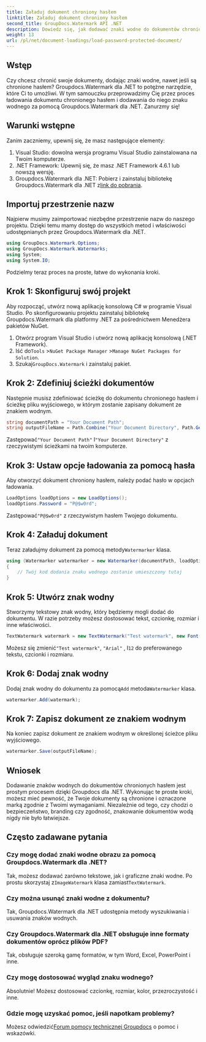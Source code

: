 ```yaml
---
title: Załaduj dokument chroniony hasłem
linktitle: Załaduj dokument chroniony hasłem
second_title: GroupDocs.Watermark API .NET
description: Dowiedz się, jak dodawać znaki wodne do dokumentów chronionych hasłem za pomocą programu Groupdocs dla platformy .NET, korzystając z naszego przewodnika krok po kroku. Z łatwością zabezpiecz i otaguj swoje pliki.
weight: 13
url: /pl/net/document-loadings/load-password-protected-document/
---
```

## Wstęp
Czy chcesz chronić swoje dokumenty, dodając znaki wodne, nawet jeśli są chronione hasłem? Groupdocs.Watermark dla .NET to potężne narzędzie, które Ci to umożliwi. W tym samouczku przeprowadzimy Cię przez proces ładowania dokumentu chronionego hasłem i dodawania do niego znaku wodnego za pomocą Groupdocs.Watermark dla .NET. Zanurzmy się!
## Warunki wstępne
Zanim zaczniemy, upewnij się, że masz następujące elementy:
1. Visual Studio: dowolna wersja programu Visual Studio zainstalowana na Twoim komputerze.
2. .NET Framework: Upewnij się, że masz .NET Framework 4.6.1 lub nowszą wersję.
3. Groupdocs.Watermark dla .NET: Pobierz i zainstaluj bibliotekę Groupdocs.Watermark dla .NET z[link do pobrania](https://releases.groupdocs.com/Watermark/net/).
## Importuj przestrzenie nazw
Najpierw musimy zaimportować niezbędne przestrzenie nazw do naszego projektu. Dzięki temu mamy dostęp do wszystkich metod i właściwości udostępnianych przez Groupdocs.Watermark dla .NET.
```csharp
using GroupDocs.Watermark.Options;
using GroupDocs.Watermark.Watermarks;
using System;
using System.IO;
```
Podzielmy teraz proces na proste, łatwe do wykonania kroki.
## Krok 1: Skonfiguruj swój projekt
Aby rozpocząć, utwórz nową aplikację konsolową C# w programie Visual Studio. Po skonfigurowaniu projektu zainstaluj bibliotekę Groupdocs.Watermark dla platformy .NET za pośrednictwem Menedżera pakietów NuGet.
1. Otwórz program Visual Studio i utwórz nową aplikację konsolową (.NET Framework).
2.  Iść do`Tools` >`NuGet Package Manager` >`Manage NuGet Packages for Solution`.
3.  Szukaj`GroupDocs.Watermark` i zainstaluj pakiet.
## Krok 2: Zdefiniuj ścieżki dokumentów
Następnie musisz zdefiniować ścieżkę do dokumentu chronionego hasłem i ścieżkę pliku wyjściowego, w którym zostanie zapisany dokument ze znakiem wodnym.
```csharp
string documentPath = "Your Document Path";
string outputFileName = Path.Combine("Your Document Directory", Path.GetFileName(documentPath));
```
 Zastępować`"Your Document Path"` I`"Your Document Directory"` z rzeczywistymi ścieżkami na twoim komputerze.
## Krok 3: Ustaw opcje ładowania za pomocą hasła
Aby otworzyć dokument chroniony hasłem, należy podać hasło w opcjach ładowania.
```csharp
LoadOptions loadOptions = new LoadOptions();
loadOptions.Password = "P@$w0rd";
```
 Zastępować`"P@$w0rd"` z rzeczywistym hasłem Twojego dokumentu.
## Krok 4: Załaduj dokument
 Teraz załadujmy dokument za pomocą metody`Watermarker` klasa.
```csharp
using (Watermarker watermarker = new Watermarker(documentPath, loadOptions))
{
    // Twój kod dodania znaku wodnego zostanie umieszczony tutaj
}
```
## Krok 5: Utwórz znak wodny
Stworzymy tekstowy znak wodny, który będziemy mogli dodać do dokumentu. W razie potrzeby możesz dostosować tekst, czcionkę, rozmiar i inne właściwości.
```csharp
TextWatermark watermark = new TextWatermark("Test watermark", new Font("Arial", 12));
```
 Możesz się zmienić`"Test watermark"`, `"Arial"` , I`12` do preferowanego tekstu, czcionki i rozmiaru.
## Krok 6: Dodaj znak wodny
 Dodaj znak wodny do dokumentu za pomocą`Add` metoda`Watermarker` klasa.
```csharp
watermarker.Add(watermark);
```
## Krok 7: Zapisz dokument ze znakiem wodnym
Na koniec zapisz dokument ze znakiem wodnym w określonej ścieżce pliku wyjściowego.
```csharp
watermarker.Save(outputFileName);
```
## Wniosek
Dodawanie znaków wodnych do dokumentów chronionych hasłem jest prostym procesem dzięki Groupdocs dla .NET. Wykonując te proste kroki, możesz mieć pewność, że Twoje dokumenty są chronione i oznaczone marką zgodnie z Twoimi wymaganiami. Niezależnie od tego, czy chodzi o bezpieczeństwo, branding czy zgodność, znakowanie dokumentów wodą nigdy nie było łatwiejsze.
## Często zadawane pytania
### Czy mogę dodać znaki wodne obrazu za pomocą Groupdocs.Watermark dla .NET?
 Tak, możesz dodawać zarówno tekstowe, jak i graficzne znaki wodne. Po prostu skorzystaj z`ImageWatermark` klasa zamiast`TextWatermark`.
### Czy można usunąć znaki wodne z dokumentu?
Tak, Groupdocs.Watermark dla .NET udostępnia metody wyszukiwania i usuwania znaków wodnych.
### Czy Groupdocs.Watermark dla .NET obsługuje inne formaty dokumentów oprócz plików PDF?
Tak, obsługuje szeroką gamę formatów, w tym Word, Excel, PowerPoint i inne.
### Czy mogę dostosować wygląd znaku wodnego?
Absolutnie! Możesz dostosować czcionkę, rozmiar, kolor, przezroczystość i inne.
### Gdzie mogę uzyskać pomoc, jeśli napotkam problemy?
 Możesz odwiedzić[Forum pomocy technicznej Groupdocs](https://forum.groupdocs.com/c/watermark/19) o pomoc i wskazówki.